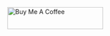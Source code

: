 <a href="https://www.buymeacoffee.com/ferretwithberet">
  <img src="https://cdn.buymeacoffee.com/buttons/lato-orange.png" alt="Buy Me A Coffee" height="51px" width="217px">
</a>
